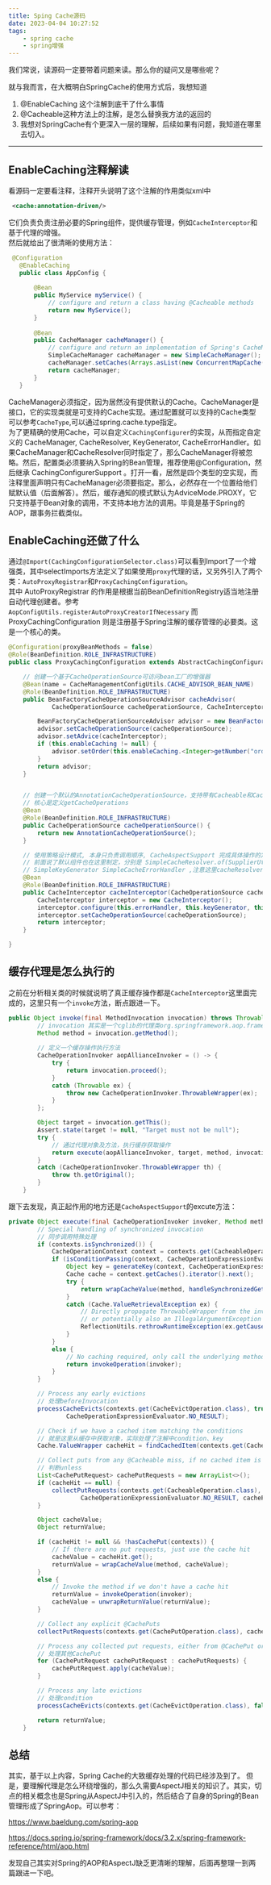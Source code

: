 ```yaml
---
title: Sping Cache源码
date: 2023-04-04 10:27:52
tags: 
    - spring cache
    - spring增强
---
```

我们常说，读源码一定要带着问题来读。那么你的疑问又是哪些呢？  
<!--more-->
就与我而言，在大概明白SpringCache的使用方式后，我想知道  
1. @EnableCaching 这个注解到底干了什么事情  
2. @Cacheable这种方法上的注解，是怎么替换我方法的返回的  
3. 我想对SpringCache有个更深入一层的理解，后续如果有问题，我知道在哪里去切入。  
---
## EnableCaching注释解读
看源码一定要看注释，注释开头说明了这个注解的作用类似xml中
``` xml
 <cache:annotation-driven/>
```  
它们负责负责注册必要的Spring组件，提供缓存管理，例如`CacheInterceptor`和基于代理的增强。  
然后就给出了很清晰的使用方法：
``` java
 @Configuration
   @EnableCaching
   public class AppConfig {
  
       @Bean
       public MyService myService() {
           // configure and return a class having @Cacheable methods
           return new MyService();
       }
  
       @Bean
       public CacheManager cacheManager() {
           // configure and return an implementation of Spring's CacheManager SPI
           SimpleCacheManager cacheManager = new SimpleCacheManager();
           cacheManager.setCaches(Arrays.asList(new ConcurrentMapCache("default")));
           return cacheManager;
       }
   }
```
CacheManager必须指定，因为居然没有提供默认的Cache。CacheManager是接口，它的实现类就是可支持的Cache实现。通过配置就可以支持的Cache类型可以参考`CacheType`,可以通过spring.cache.type指定。  
为了更精确的使用Cache，可以自定义`CachingConfigurer`的实现，从而指定自定义的 CacheManager, CacheResolver, KeyGenerator, CacheErrorHandler。如果CacheManager和CacheResolver同时指定了，那么CacheManager将被忽略。然后，配置类必须要纳入Spring的Bean管理，推荐使用@Configuration，然后继承 CachingConfigurerSupport 。打开一看，居然是四个类型的空实现，而注释里面声明只有CacheManager必须要指定。那么，必然存在一个位置给他们赋默认值（后面解答）。然后，缓存通知的模式默认为AdviceMode.PROXY，它只支持基于Bean对象的调用，不支持本地方法的调用。毕竟是基于Spring的AOP，跟事务拦截类似。  

## EnableCaching还做了什么
通过`@Import(CachingConfigurationSelector.class)`可以看到Import了一个增强类，其中selectImports方法定义了如果使用`proxy`代理的话，又另外引入了两个类：`AutoProxyRegistrar`和`ProxyCachingConfiguration`。  
其中 AutoProxyRegistrar 的作用是根据当前BeanDefinitionRegistry适当地注册自动代理创建者。参考  
`AopConfigUtils.registerAutoProxyCreatorIfNecessary`
而 ProxyCachingConfiguration 则是注册基于Spring注解的缓存管理的必要类。这是一个核心的类。  
``` java
@Configuration(proxyBeanMethods = false)
@Role(BeanDefinition.ROLE_INFRASTRUCTURE)
public class ProxyCachingConfiguration extends AbstractCachingConfiguration {

	// 创建一个基于CacheOperationSource可访问bean工厂的增强器
	@Bean(name = CacheManagementConfigUtils.CACHE_ADVISOR_BEAN_NAME)
	@Role(BeanDefinition.ROLE_INFRASTRUCTURE)
	public BeanFactoryCacheOperationSourceAdvisor cacheAdvisor(
			CacheOperationSource cacheOperationSource, CacheInterceptor cacheInterceptor) {

		BeanFactoryCacheOperationSourceAdvisor advisor = new BeanFactoryCacheOperationSourceAdvisor();
		advisor.setCacheOperationSource(cacheOperationSource);
		advisor.setAdvice(cacheInterceptor);
		if (this.enableCaching != null) {
			advisor.setOrder(this.enableCaching.<Integer>getNumber("order"));
		}
		return advisor;
	}


	// 创建一个默认的AnnotationCacheOperationSource，支持带有Cacheable和CacheEvict注解的公共方法
	// 核心是定义getCacheOperations
	@Bean
	@Role(BeanDefinition.ROLE_INFRASTRUCTURE)
	public CacheOperationSource cacheOperationSource() {
		return new AnnotationCacheOperationSource();
	}

	// 使用策略设计模式, 本身只负责调用顺序, CacheAspectSupport 完成具体操作的定义。CacheOperationSource用于确定缓存操作，KeyGenerator将构建缓存键，CacheResolver将解析要使用的实际缓存
	// 前面说了默认组件也在这里制定，分别是 SimpleCacheResolver.of(SupplierUtils.resolve(cacheManager)
	// SimpleKeyGenerator SimpleCacheErrorHandler ,注意这里cacheResolver默认的指定仍然来自于CacheManager，所以再次说明CacheManager必须有
	@Bean
	@Role(BeanDefinition.ROLE_INFRASTRUCTURE)
	public CacheInterceptor cacheInterceptor(CacheOperationSource cacheOperationSource) {
		CacheInterceptor interceptor = new CacheInterceptor();
		interceptor.configure(this.errorHandler, this.keyGenerator, this.cacheResolver, this.cacheManager);
		interceptor.setCacheOperationSource(cacheOperationSource);
		return interceptor;
	}

}
```

## 缓存代理是怎么执行的  
之前在分析相关类的时候就说明了真正缓存操作都是`CacheInterceptor`这里面完成的，这里只有一个`invoke`方法，断点跟进一下。  
``` java
public Object invoke(final MethodInvocation invocation) throws Throwable {
		// invocation 其实是一个cglib的代理类org.springframework.aop.framework.CglibAopProxy$CglibMethodInvocation ，指向的是有Cacheable的方法
		Method method = invocation.getMethod();
		
		// 定义一个缓存操作执行方法
		CacheOperationInvoker aopAllianceInvoker = () -> {
			try {
				return invocation.proceed();
			}
			catch (Throwable ex) {
				throw new CacheOperationInvoker.ThrowableWrapper(ex);
			}
		};

		Object target = invocation.getThis();
		Assert.state(target != null, "Target must not be null");
		try {
			// 通过代理对象及方法，执行缓存获取操作
			return execute(aopAllianceInvoker, target, method, invocation.getArguments());
		}
		catch (CacheOperationInvoker.ThrowableWrapper th) {
			throw th.getOriginal();
		}
	}
```
跟下去发现，真正起作用的地方还是`CacheAspectSupport`的excute方法：  
``` java
private Object execute(final CacheOperationInvoker invoker, Method method, CacheOperationContexts contexts) {
		// Special handling of synchronized invocation
		// 同步调用特殊处理
		if (contexts.isSynchronized()) {
			CacheOperationContext context = contexts.get(CacheableOperation.class).iterator().next();
			if (isConditionPassing(context, CacheOperationExpressionEvaluator.NO_RESULT)) {
				Object key = generateKey(context, CacheOperationExpressionEvaluator.NO_RESULT);
				Cache cache = context.getCaches().iterator().next();
				try {
					return wrapCacheValue(method, handleSynchronizedGet(invoker, key, cache));
				}
				catch (Cache.ValueRetrievalException ex) {
					// Directly propagate ThrowableWrapper from the invoker,
					// or potentially also an IllegalArgumentException etc.
					ReflectionUtils.rethrowRuntimeException(ex.getCause());
				}
			}
			else {
				// No caching required, only call the underlying method
				return invokeOperation(invoker);
			}
		}

		// Process any early evictions
		// 处理beforeInvocation
		processCacheEvicts(contexts.get(CacheEvictOperation.class), true,
				CacheOperationExpressionEvaluator.NO_RESULT);

		// Check if we have a cached item matching the conditions
		// 就是这里从缓存中获取对象，实际处理了注解中condition、key
		Cache.ValueWrapper cacheHit = findCachedItem(contexts.get(CacheableOperation.class));

		// Collect puts from any @Cacheable miss, if no cached item is found
		// 判断unless
		List<CachePutRequest> cachePutRequests = new ArrayList<>();
		if (cacheHit == null) {
			collectPutRequests(contexts.get(CacheableOperation.class),
					CacheOperationExpressionEvaluator.NO_RESULT, cachePutRequests);
		}

		Object cacheValue;
		Object returnValue;

		if (cacheHit != null && !hasCachePut(contexts)) {
			// If there are no put requests, just use the cache hit
			cacheValue = cacheHit.get();
			returnValue = wrapCacheValue(method, cacheValue);
		}
		else {
			// Invoke the method if we don't have a cache hit
			returnValue = invokeOperation(invoker);
			cacheValue = unwrapReturnValue(returnValue);
		}

		// Collect any explicit @CachePuts
		collectPutRequests(contexts.get(CachePutOperation.class), cacheValue, cachePutRequests);

		// Process any collected put requests, either from @CachePut or a @Cacheable miss
		// 处理其他CachePut
		for (CachePutRequest cachePutRequest : cachePutRequests) {
			cachePutRequest.apply(cacheValue);
		}

		// Process any late evictions
		// 处理condition
		processCacheEvicts(contexts.get(CacheEvictOperation.class), false, cacheValue);

		return returnValue;
	}
```

## 总结 
其实，基于以上内容，Spring Cache的大致缓存处理的代码已经涉及到了。 但是，要理解代理是怎么环绕增强的，那么久需要AspectJ相关的知识了。其实，切点的相关概念也是Spring从AspectJ中引入的，然后结合了自身的Spring的Bean管理形成了SpringAop。可以参考：  

https://www.baeldung.com/spring-aop  

https://docs.spring.io/spring-framework/docs/3.2.x/spring-framework-reference/html/aop.html  

发现自己其实对Spring的AOP和AspectJ缺乏更清晰的理解，后面再整理一到两篇跟进一下吧。




